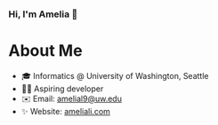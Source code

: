 ### Hi, I'm Amelia 👋

# About Me
- 🎓 Informatics @ University of Washington, Seattle
- 👩‍💻 Aspiring developer
- ✉️ Email: [amelial9@uw.edu](mailto:amelial9@uw.edu)
- ✨ Website: [ameliali.com](ameliali.com)
